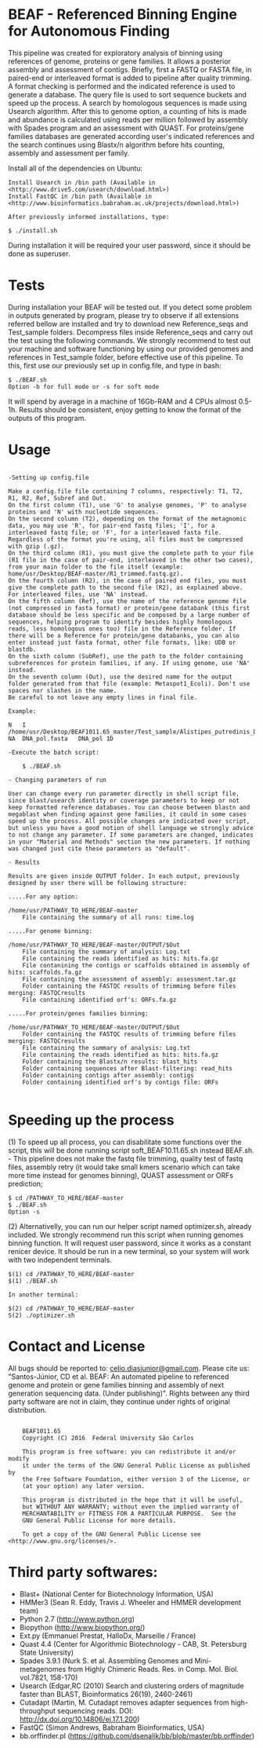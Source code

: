 # BEAF - Referenced Binning Engine for Autonomous Finding

This pipeline was created for exploratory analysis of binning using references of genome, proteins or gene families. It allows a posterior assembly and assessment of contigs. Briefly, first a FASTQ or FASTA file, in paired-end or interleaved format is added to pipeline after quality trimming. A format checking is performed and the indicated reference is used to generate a database. The query file is used to sort sequence buckets and speed up the process. A search by homologous sequences is made using Usearch algorithm. After this to genome option, a counting of hits is made and abundance is calculated using reads per million followed by assembly with Spades program and an assessment with QUAST. For proteins/gene families databases are generated according user's indicated references and the search continues using Blastx/n algorithm before hits counting, assembly and assessment per family.

Install all of the dependencies on Ubuntu: 
	
	Install Usearch in /bin path (Available in <http://www.drive5.com/usearch/download.html>)
	Install FastQC in /bin path (Available in <http://www.bioinformatics.babraham.ac.uk/projects/download.html>)

	After previously informed installations, type:

	$ ./install.sh

During installation it will be required your user password, since it should be done as superuser.

# Tests

During installation your BEAF will be tested out. If you detect some problem in outputs generated by program, please try to observe if all extensions referred bellow are installed and try to download new Reference_seqs and Test_sample folders. Decompress files inside Reference_seqs and carry out the test using the following commands. We strongly recommend to test out your machine and software functioning by using our provided genomes and references in Test_sample folder, before effective use of this pipeline. To this, first use our previously set up in config.file, and type in bash:

	$ ./BEAF.sh
	Option -b for full mode or -s for soft mode

It will spend by average in a machine of 16Gb-RAM and 4 CPUs almost 0.5-1h. Results should be consistent, enjoy getting to know the format of the outputs of this program.

# Usage

```

-Setting up config.file

Make a config.file file containing 7 columns, respectively: T1, T2, R1, R2, Ref, Subref and Out.
On the first column (T1), use 'G' to analyse genomes, 'P' to analyse proteins and 'N' with nucleotide sequences.
On the second column (T2), depending on the format of the metagnomic data, you may use 'R', for pair-end fastq files; 'I', for a interleaved fastq file; or 'F', for a interleaved fasta file. Regardless of the format you're using, all files must be compressed with gzip (.gz).
On the third column (R1), you must give the complete path to your file (R1 file in the case of pair-end, interleaved in the other two cases), from your main folder to the file itself (example: home/usr/Desktop/BEAF-master/R1_trimmed.fastq.gz).
On the fourth column (R2), in the case of paired end files, you must give the complete path to the second file (R2), as explained above. For interleaved files, use 'NA' instead.
On the fifth column (Ref), use the name of the reference genome file (not compressed in fasta format) or protein/gene databank (this first database should be less specific and be composed by a large number of sequences, helping program to identify besides highly homologous reads, less homologous ones too) file in the Reference folder. If there will be a Reference for protein/gene databanks, you can also enter instead just fasta format, other file formats, like: UDB or blastdb.
On the sixth column (SubRef), use the path to the folder containing subreferences for protein families, if any. If using genome, use 'NA' instead.
On the seventh column (Out), use the desired name for the output folder generated from that file (example: Metaspot1_Ecoli). Don't use spaces nor slashes in the name.
Be careful to not leave any empty lines in final file.

Example:

N	I	/home/usr/Desktop/BEAF1011.65_master/Test_sample/Alistipes_putredinis_DSM_17216.fna.fastq.gz	NA	DNA_pol.fasta	DNA_pol	1D

-Execute the batch script: 

	$ ./BEAF.sh

- Changing parameters of run

User can change every run parameter directly in shell script file, since blast/usearch identity or coverage parameters to keep or not keep formatted reference databases. You can choose between blastn and megablast when finding against gene families, it could in some cases speed up the process. All possible changes are indicated over script, but unless you have a good notion of shell language we strongly advice to not change any parameter. If some parameters are changed, indicates in your "Material and Methods" section the new parameters. If nothing was changed just cite these parameters as "default".

- Results 

Results are given inside OUTPUT folder. In each output, previously designed by user there will be following structure:

.....For any option:

/home/usr/PATHWAY_TO_HERE/BEAF-master
	File containing the summary of all runs: time.log

.....For genome binning:

/home/usr/PATHWAY_TO_HERE/BEAF-master/OUTPUT/$Out
	File containing the summary of analysis: Log.txt
	File containing the reads identified as hits: hits.fa.gz
	File contanining the contigs or scaffolds obtained in assembly of hits: scaffolds.fa.gz 
	File containing the assessment of assembly: assessment.tar.gz
	Folder containing the FASTQC results of trimming before files merging: FASTQCresults
	File containing identified orf's: ORFs.fa.gz

.....For protein/genes families binning:

/home/usr/PATHWAY_TO_HERE/BEAF-master/OUTPUT/$Out
	Folder containing the FASTQC results of trimming before files merging: FASTQCresults
	File containing the summary of analysis: Log.txt
	File containing the reads identified as hits: hits.fa.gz
	Folder containing the Blastx/n results: blast_hits
	Folder containing sequences after Blast-filtering: read_hits
	Folder containing contigs after assembly: contigs
	Folder containing identified orf's by contigs file: ORFs


```

# Speeding up the process

(1) To speed up all process, you can disabilitate some functions over the script, this will be done running script soft_BEAF10.11.65.sh instead BEAF.sh. - This pipeline does not make the fastq file trimming, quality test of fastq files, assembly retry (it would take small kmers scenario which can take more time instead for genomes binning), QUAST assessment or ORFs prediction;

	$ cd /PATHWAY_TO_HERE/BEAF-master
	$ ./BEAF.sh
	Option -s

(2) Alternativelly, you can run our helper script named optimizer.sh, already included. We strongly recommend run this script when running genomes binning function. It will request user password, since it works as a constant renicer device. It should be run in a new terminal, so your system will work with two independent terminals.

	$(1) cd /PATHWAY_TO_HERE/BEAF-master
	$(1) ./BEAF.sh

	In another terminal:

	$(2) cd /PATHWAY_TO_HERE/BEAF-master
	S(2) ./optimizer.sh

# Contact and License

All bugs should be reported to: celio.diasjunior@gmail.com. Please cite us: "Santos-Júnior, CD et al. BEAF: An automated pipeline to referenced genome and protein or gene families binning and assembly of next generation sequencing data. (Under publishing)". Rights between any third party software are not in claim, they continue under rights of original distribution.

```

    BEAF1011.65
    Copyright (C) 2016  Federal University São Carlos

    This program is free software: you can redistribute it and/or modify
    it under the terms of the GNU General Public License as published by
    the Free Software Foundation, either version 3 of the License, or
    (at your option) any later version.

    This program is distributed in the hope that it will be useful,
    but WITHOUT ANY WARRANTY; without even the implied warranty of
    MERCHANTABILITY or FITNESS FOR A PARTICULAR PURPOSE.  See the
    GNU General Public License for more details.

    To get a copy of the GNU General Public License see <http://www.gnu.org/licenses/>.

```

# Third party softwares:

- Blast+ (National Center for Biotechnology Information, USA)
- HMMer3 (Sean R. Eddy, Travis J. Wheeler and HMMER development team)
- Python 2.7 (http://www.python.org)
- Biopython (http://www.biopython.org/)
- Ext.py (Emmanuel Prestat, HalloDx, Marseille / France)
- Quast 4.4 (Center for Algorithmic Biotechnology - CAB, St. Petersburg State University)
- Spades 3.9.1 (Nurk S. et al. Assembling Genomes and Mini-metagenomes from Highly Chimeric Reads. Res. in Comp. Mol. Biol. vol.7821, 158-170)
- Usearch (Edgar,RC (2010) Search and clustering orders of magnitude faster than BLAST, Bioinformatics 26(19), 2460-2461)
- Cutadapt (Martin, M. Cutadapt removes adapter sequences from high-throughput sequencing reads. DOI: http://dx.doi.org/10.14806/ej.17.1.200)
- FastQC (Simon Andrews, Babraham Bioinformatics, USA)
- bb.orffinder.pl (https://github.com/dsenalik/bb/blob/master/bb.orffinder)
